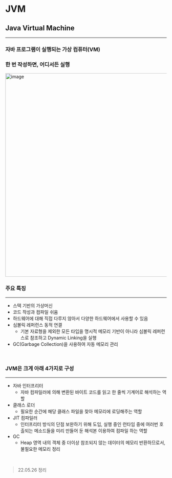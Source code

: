 # JVM


## Java Virtual Machine
<hr>

### 자바 프로그램이 실행되는 가상 컴퓨터(VM)
### 한 번 작성하면, 어디서든 실행

<img width="633" alt="image" src="https://user-images.githubusercontent.com/57441201/170395959-37b5d212-9732-433e-9a87-8954f71e017d.png">
<br>

### 주요 특징
<hr>

*  스택 기반의 가상머신
  * 코드 작성과 컴파일 쉬움
  * 하드웨어에 대해 직접 다루지 않아서 다양한 하드웨어에서 사용할 수 있음
* 심볼릭 레퍼런스 동적 연결
  * 기본 자료형을 제외한 모든 타입을 명시적 메모리 기반이 아니라 심볼릭 레퍼런스로 참조하고 Dynamic Linking을 실행
* GC(Garbage Collection)을 사용하여 자동 메모리 관리
<br>

### JVM은 크게 아래 4가지로 구성
<hr>

* 자바 인터프리터
  * 자바 컴파일러에 의해 변환된 바이트 코드를 읽고 한 줄씩 기계어로 해석하는 역할
* 클래스 로더
  * 필요한 순간에 해당 클래스 파일을 찾아 메모리에 로딩해주는 역할
* JIT 컴파일러
  * 인터프리터 방식의 단점 보완하기 위해 도입, 실행 중인 런타임 중에 여러번 호출되는 메소드들을 미리 만들어 둔
    해석본 이용하여 컴파일 하는 역할
* GC
  * Heap 영역 내의 객체 중 더이상 참조되지 않는 데이터의 메모리 반환하므로서, 불필요한 메모리 정리
<br>

> 22.05.26 정리
